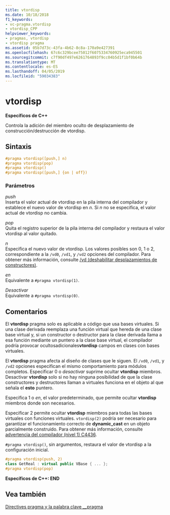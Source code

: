 ```yaml
---
title: vtordisp
ms.date: 10/18/2018
f1_keywords:
- vc-pragma.vtordisp
- vtordisp_CPP
helpviewer_keywords:
- pragmas, vtordisp
- vtordisp pragma
ms.assetid: 05b7d73c-43fa-4b62-8c8a-170a9e427391
ms.openlocfilehash: 67c6c329bcee75012f6075334760925eca945501
ms.sourcegitcommit: c7f90df497e6261764893f9cc04b5d1f1bf0b64b
ms.translationtype: MT
ms.contentlocale: es-ES
ms.lasthandoff: 04/05/2019
ms.locfileid: "59034383"
---
```

# <a name="vtordisp"></a>vtordisp

**Específicos de C++**

Controla la adición del miembro oculto de desplazamiento de construcción/destrucción de vtordisp.

## <a name="syntax"></a>Sintaxis

```cpp
#pragma vtordisp([push,] n)
#pragma vtordisp(pop)
#pragma vtordisp()
#pragma vtordisp([push,] {on | off})
```

### <a name="parameters"></a>Parámetros

*push*<br/>
Inserta el valor actual de vtordisp en la pila interna del compilador y establece el nuevo valor de vtordisp en *n*.  Si *n* no se especifica, el valor actual de vtordisp no cambia.

*pop*<br/>
Quita el registro superior de la pila interna del compilador y restaura el valor vtordisp al valor quitado.

*n*<br/>
Especifica el nuevo valor de vtordisp. Los valores posibles son 0, 1 o 2, correspondiente a la `/vd0`, `/vd1`, y `/vd2` opciones del compilador. Para obtener más información, consulte [/vd (deshabilitar desplazamientos de constructores)](../build/reference/vd-disable-construction-displacements.md).

*en*<br/>
Equivalente a `#pragma vtordisp(1)`.

*Desactivar*<br/>
Equivalente a `#pragma vtordisp(0)`.

## <a name="remarks"></a>Comentarios

El **vtordisp** pragma solo es aplicable a código que usa bases virtuales. Si una clase derivada reemplaza una función virtual que hereda de una clase base virtual y, si un constructor o destructor para la clase derivada llama a esa función mediante un puntero a la clase base virtual, el compilador podría provocar ocultosadicionales**vtordisp** campos en clases con bases virtuales.

El **vtordisp** pragma afecta al diseño de clases que le siguen. El `/vd0`, `/vd1`, y `/vd2` opciones especifican el mismo comportamiento para módulos completos. Especificar 0 o *desactivar* suprime ocultar **vtordisp** miembros. Desactivar **vtordisp** solo si no hay ninguna posibilidad de que la clase constructores y destructores llaman a virtuales funciona en el objeto al que señala el **esto** puntero.

Especifica 1 o *en*, el valor predeterminado, que permite ocultar **vtordisp** miembros donde son necesarios.

Especificar 2 permite ocultar **vtordisp** miembros para todas las bases virtuales con funciones virtuales.  `vtordisp(2)` podría ser necesario para garantizar el funcionamiento correcto de **dynamic_cast** en un objeto parcialmente construido. Para obtener más información, consulte [advertencia del compilador (nivel 1) C4436](../error-messages/compiler-warnings/compiler-warning-level-1-c4436.md).

`#pragma vtordisp()`, sin argumentos, restaura el valor de vtordisp a la configuración inicial.

```cpp
#pragma vtordisp(push, 2)
class GetReal : virtual public VBase { ... };
#pragma vtordisp(pop)
```

**Específicos de C++: END**

## <a name="see-also"></a>Vea también

[Directives pragma y la palabra clave __pragma](../preprocessor/pragma-directives-and-the-pragma-keyword.md)